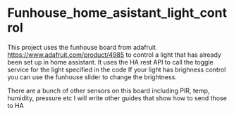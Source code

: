 # Funhouse_home_asistant_light_control
This project uses the funhouse board from adafruit https://www.adafruit.com/product/4985 to control a light that has already been set up in home assistant. 
It uses the HA rest API to call the toggle service for the light specified in the code
If your light has brighness control you can use the funhouse slider to change the brightness. 

There are a bunch of other sensors on this board including PIR, temp, humidity, pressure etc I will write other guides that show how to send those to HA
